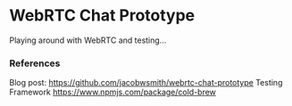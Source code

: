 # WebRTC Chat Prototype

Playing around with WebRTC and testing...

### References
Blog post: https://github.com/jacobwsmith/webrtc-chat-prototype
Testing Framework https://www.npmjs.com/package/cold-brew